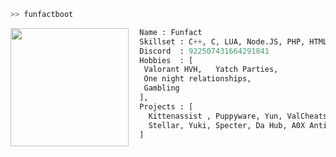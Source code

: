 ```bash
>> funfactboot
```

<img align="left" src="https://cdn.discordapp.com/attachments/941003842152185956/1157876310899699812/IMG_5983.jpg?ex=651a33d8&is=6518e258&hm=bea7216c3b51daa3e151940208895615432392953628c19e7aa777ae031e4de4&" width="189"/>

```py
  Name : Funfact
  Skillset : C++, C, LUA, Node.JS, PHP, HTML & CSS,  
  Discord  : 922507431664291841
  Hobbies  : [
   Valorant HVH,   Yatch Parties,
   One night relationships,
   Gambling
  ],
  Projects : [ 
    Kittenassist , Puppyware, Yun, ValCheats, Fluxus Key bypasser, 
    Stellar, Yuki, Specter, Da Hub, A0X Anticheat, SahinBot, никогда не проигрывай.cc
  ]
  
```
